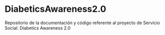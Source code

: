 # DiabeticsAwareness2.0
Repositorio de la documentación y código referente al proyecto de Servicio Social: Diabetics Awareness 2.0
